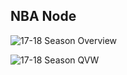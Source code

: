 ## NBA Node

![17-18 Season Overview](https://d2ddoduugvun08.cloudfront.net/items/1A1Z0P1r32442Y0T0x41/Image%202018-11-09%20at%208.18.00%20AM.png?X-CloudApp-Visitor-Id=3102624&v=6eb5c2cb)

![17-18 Season QVW](https://d2ddoduugvun08.cloudfront.net/items/2V1U33421x1p0B0S3o26/Image%202018-11-09%20at%208.19.55%20AM.png?X-CloudApp-Visitor-Id=3102624&v=7b7ef077)
